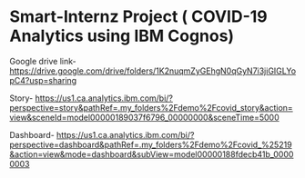 # Smart-Internz Project ( COVID-19 Analytics using IBM Cognos)
Google drive link- https://drive.google.com/drive/folders/1K2nuqmZyGEhgN0qGyN7i3jiGIGLYopC4?usp=sharing

Story- https://us1.ca.analytics.ibm.com/bi/?perspective=story&pathRef=.my_folders%2Fdemo%2Fcovid_story&action=view&sceneId=model00000189037f6796_00000000&sceneTime=5000

Dashboard- https://us1.ca.analytics.ibm.com/bi/?perspective=dashboard&pathRef=.my_folders%2Fdemo%2Fcovid_%25219&action=view&mode=dashboard&subView=model00000188fdecb41b_00000003
